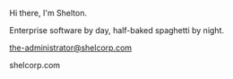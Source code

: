 Hi there, I'm Shelton. 


Enterprise software by day, half-baked spaghetti by night.

the-administrator@shelcorp.com

shelcorp.com
